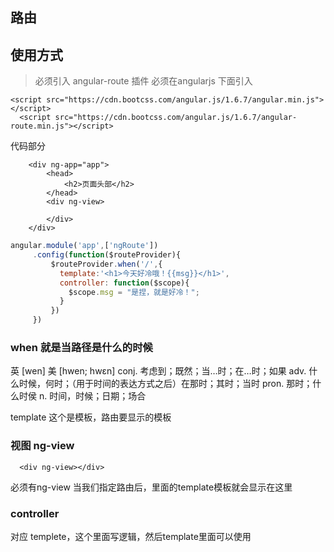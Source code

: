 ## 路由
## 使用方式
> 必须引入 angular-route 插件
必须在angularjs 下面引入
```
<script src="https://cdn.bootcss.com/angular.js/1.6.7/angular.min.js"></script>
  <script src="https://cdn.bootcss.com/angular.js/1.6.7/angular-route.min.js"></script>

```

代码部分
```dom
    <div ng-app="app">
        <head>
            <h2>页面头部</h2>
        </head>
        <div ng-view>
          
        </div>
    </div>

   ```

   ``` js
 angular.module('app',['ngRoute'])
        .config(function($routeProvider){
            $routeProvider.when('/',{
              template:'<h1>今天好冷哦！{{msg}}</h1>',
              controller: function($scope){
                $scope.msg = "是捏，就是好冷！";
              }
            })
        })
```

### when 就是当路径是什么的时候

英 [wen]  美 [hwen; hwɛn]
conj. 考虑到；既然；当…时；在…时；如果
adv. 什么时候，何时；（用于时间的表达方式之后）在那时；其时；当时
pron. 那时；什么时侯
n. 时间，时候；日期；场合

template 这个是模板，路由要显示的模板

### 视图 ng-view
```
  <div ng-view></div>
```

必须有ng-view 当我们指定路由后，里面的template模板就会显示在这里

### controller 
对应 templete，这个里面写逻辑，然后template里面可以使用